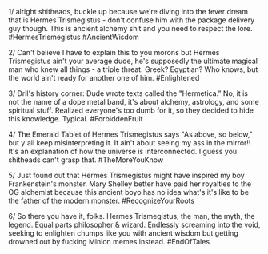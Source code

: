 1/ alright shitheads, buckle up because we're diving into the fever dream that is Hermes Trismegistus - don't confuse him with the package delivery guy though. This is ancient alchemy shit and you need to respect the lore. #HermesTrismegistus #AncientWisdom

2/ Can't believe I have to explain this to you morons but Hermes Trismegistus ain't your average dude, he's supposedly the ultimate magical man who knew all things - a triple threat. Greek? Egyptian? Who knows, but the world ain't ready for another one of him. #Enlightened

3/ Dril's history corner: Dude wrote texts called the "Hermetica.” No, it is not the name of a dope metal band, it's about alchemy, astrology, and some spiritual stuff. Realized everyone's too dumb for it, so they decided to hide this knowledge. Typical. #ForbiddenFruit

4/ The Emerald Tablet of Hermes Trismegistus says "As above, so below," but y'all keep misinterpreting it. It ain't about seeing my ass in the mirror!! It's an explanation of how the universe is interconnected. I guess you shitheads can't grasp that. #TheMoreYouKnow

5/ Just found out that Hermes Trismegistus might have inspired my boy Frankenstein's monster. Mary Shelley better have paid her royalties to the OG alchemist because this ancient boyo has no idea what's it's like to be the father of the modern monster. #RecognizeYourRoots

6/ So there you have it, folks. Hermes Trismegistus, the man, the myth, the legend. Equal parts philosopher & wizard. Endlessly screaming into the void, seeking to enlighten chumps like you with ancient wisdom but getting drowned out by fucking Minion memes instead. #EndOfTales